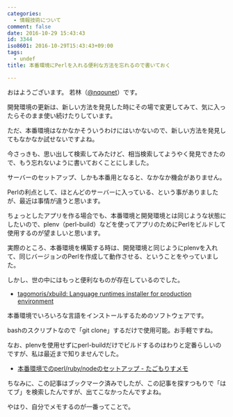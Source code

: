 ```yaml
---
categories:
  - 情報技術について
comment: false
date: 2016-10-29 15:43:43
id: 3344
iso8601: 2016-10-29T15:43:43+09:00
tags:
  - undef
title: 本番環境にPerlを入れる便利な方法を忘れるので書いておく

---
```


<p>おはようございます。
若林（<a href="https://twitter.com/nqounet">@nqounet</a>）です。</p>

<p>開発環境の更新は、新しい方法を発見した時にその場で変更してみて、気に入ったらそのまま使い続けたりしています。</p>

<p>ただ、本番環境はなかなかそういうわけにはいかないので、新しい方法を発見してもなかなか試せないですよね。</p>

<p>今さっきも、思い出して検索してみたけど、相当検索してようやく発見できたので、もう忘れないように書いておくことにしました。</p>



<p>サーバーのセットアップ、しかも本番用となると、なかなか機会がありません。</p>

<p>Perlの利点として、ほとんどのサーバーに入っている、という事がありましたが、最近は事情が違うと思います。</p>

<p>ちょっとしたアプリを作る場合でも、本番環境と開発環境とは同じような状態にしたいので、plenv（perl-build）などを使ってアプリのためにPerlをビルドして使用するのが望ましいと思います。</p>

<p>実際のところ、本番環境を構築する時は、開発環境と同じようにplenvを入れて、同じバージョンのPerlを作成して動作させる、ということをやっていました。</p>

<p>しかし、世の中にはもっと便利なものが存在しているのでした。</p>

<ul>
<li><a href="https://github.com/tagomoris/xbuild">tagomoris/xbuild: Language runtimes installer for production environment</a></li>
</ul>

<p>本番環境でいろいろな言語をインストールするためのソフトウェアです。</p>

<p>bashのスクリプトなので「git clone」するだけで使用可能。お手軽ですね。</p>

<p>なお、plenvを使用せずにperl-buildだけでビルドするのはわりと定番らしいのですが、私は最近まで知りませんでした。</p>

<ul>
<li><a href="http://tagomoris.hatenablog.com/entry/20130326/1364289705">本番環境でのperl/ruby/nodeのセットアップ - たごもりすメモ</a></li>
</ul>

<p>ちなみに、この記事はブックマーク済みでしたが、この記事を探すつもりで「はてブ」を検索したんですが、出てこなかったんですよね。</p>

<p>やはり、自分でメモするのが一番ってことで。</p>
    	